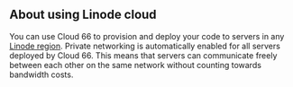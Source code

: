 <!-- usedin: [ _legacy_docker/deployment/cloud-linode.md, _maestro/Deployment/cloud-linode.md, _node/deployment/cloud-linode.md, _rails/deployment/cloud-linode.md, _skycap/deployment/cloud-linode.md] -->


## About using Linode cloud

You can use Cloud 66 to provision and deploy your code to servers in any [Linode region](http://developers.cloud66.com/#cloud-vendor-instance-regions#linode). Private networking is automatically enabled for all servers deployed by Cloud 66. This means that servers can communicate freely between each other on the same network without counting towards bandwidth costs.

